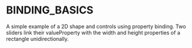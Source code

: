 # BINDING_BASICS
A simple example of a 2D shape and controls using property binding.
Two sliders link their valueProperty with the width and height properties of a rectangle unidirectionally.

